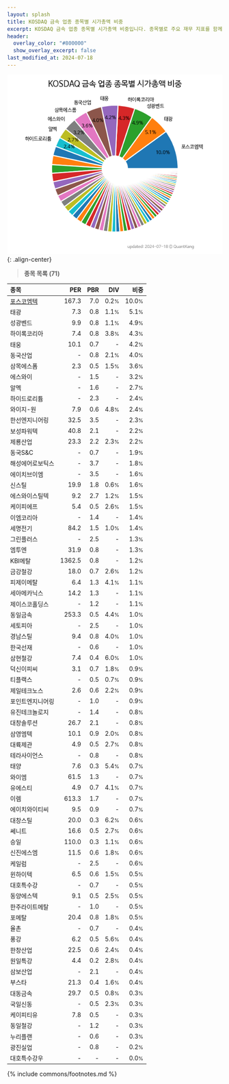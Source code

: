 ```yaml
---
layout: splash
title: KOSDAQ 금속 업종 종목별 시가총액 비중
excerpt: KOSDAQ 금속 업종 종목별 시가총액 비중입니다. 종목별로 주요 재무 지표를 함께 표시합니다.
header:
  overlay_color: "#800000"
  show_overlay_excerpt: false
last_modified_at: 2024-07-18
---
```



![KOSDAQ 금속 업종 종목별 시가총액 비중](/stats/sector/images/kosdaq_업종_금속_종목.png){: .align-center}


> **종목 목록 (71)**<a id="list"></a>

| **종목** | **PER** | **PBR** | **DIV** | **비중** |
| :------- | ------: | ------: | ------: | -------: |
| [포스코엠텍](/009520/) | 167.3 | 7.0 | 0.2<small>%</small> | 10.0<small>%</small> |
| 태광 | 7.3 | 0.8 | 1.1<small>%</small> | 5.1<small>%</small> |
| 성광벤드 | 9.9 | 0.8 | 1.1<small>%</small> | 4.9<small>%</small> |
| 하이록코리아 | 7.4 | 0.8 | 3.8<small>%</small> | 4.3<small>%</small> |
| 태웅 | 10.1 | 0.7 | - | 4.2<small>%</small> |
| 동국산업 | - | 0.8 | 2.1<small>%</small> | 4.0<small>%</small> |
| 삼목에스폼 | 2.3 | 0.5 | 1.5<small>%</small> | 3.6<small>%</small> |
| 에스와이 | - | 1.5 | - | 3.2<small>%</small> |
| 알멕 | - | 1.6 | - | 2.7<small>%</small> |
| 하이드로리튬 | - | 2.3 | - | 2.4<small>%</small> |
| 와이지-원 | 7.9 | 0.6 | 4.8<small>%</small> | 2.4<small>%</small> |
| 한선엔지니어링 | 32.5 | 3.5 | - | 2.3<small>%</small> |
| 보성파워텍 | 40.8 | 2.1 | - | 2.2<small>%</small> |
| 제룡산업 | 23.3 | 2.2 | 2.3<small>%</small> | 2.2<small>%</small> |
| 동국S&C | - | 0.7 | - | 1.9<small>%</small> |
| 해성에어로보틱스 | - | 3.7 | - | 1.8<small>%</small> |
| 에이치브이엠 | - | 3.5 | - | 1.6<small>%</small> |
| 신스틸 | 19.9 | 1.8 | 0.6<small>%</small> | 1.6<small>%</small> |
| 에스와이스틸텍 | 9.2 | 2.7 | 1.2<small>%</small> | 1.5<small>%</small> |
| 케이피에프 | 5.4 | 0.5 | 2.6<small>%</small> | 1.5<small>%</small> |
| 이엠코리아 | - | 1.4 | - | 1.4<small>%</small> |
| 세명전기 | 84.2 | 1.5 | 1.0<small>%</small> | 1.4<small>%</small> |
| 그린플러스 | - | 2.5 | - | 1.3<small>%</small> |
| 엠투엔 | 31.9 | 0.8 | - | 1.3<small>%</small> |
| KBI메탈 | 1362.5 | 0.8 | - | 1.2<small>%</small> |
| 금강철강 | 18.0 | 0.7 | 2.6<small>%</small> | 1.2<small>%</small> |
| 피제이메탈 | 6.4 | 1.3 | 4.1<small>%</small> | 1.1<small>%</small> |
| 세아메카닉스 | 14.2 | 1.3 | - | 1.1<small>%</small> |
| 제이스코홀딩스 | - | 1.2 | - | 1.1<small>%</small> |
| 동일금속 | 253.3 | 0.5 | 4.4<small>%</small> | 1.0<small>%</small> |
| 세토피아 | - | 2.5 | - | 1.0<small>%</small> |
| 경남스틸 | 9.4 | 0.8 | 4.0<small>%</small> | 1.0<small>%</small> |
| 한국선재 | - | 0.6 | - | 1.0<small>%</small> |
| 삼현철강 | 7.4 | 0.4 | 6.0<small>%</small> | 1.0<small>%</small> |
| 덕신이피씨 | 3.1 | 0.7 | 1.8<small>%</small> | 0.9<small>%</small> |
| 티플랙스 | - | 0.5 | 0.7<small>%</small> | 0.9<small>%</small> |
| 제일테크노스 | 2.6 | 0.6 | 2.2<small>%</small> | 0.9<small>%</small> |
| 포인트엔지니어링 | - | 1.0 | - | 0.9<small>%</small> |
| 유진테크놀로지 | - | 1.4 | - | 0.8<small>%</small> |
| 대창솔루션 | 26.7 | 2.1 | - | 0.8<small>%</small> |
| 삼영엠텍 | 10.1 | 0.9 | 2.0<small>%</small> | 0.8<small>%</small> |
| 대륙제관 | 4.9 | 0.5 | 2.7<small>%</small> | 0.8<small>%</small> |
| 테라사이언스 | - | 0.8 | - | 0.8<small>%</small> |
| 태양 | 7.6 | 0.3 | 5.4<small>%</small> | 0.7<small>%</small> |
| 와이엠 | 61.5 | 1.3 | - | 0.7<small>%</small> |
| 유에스티 | 4.9 | 0.7 | 4.1<small>%</small> | 0.7<small>%</small> |
| 이렘 | 613.3 | 1.7 | - | 0.7<small>%</small> |
| 에이치와이티씨 | 9.5 | 0.9 | - | 0.7<small>%</small> |
| 대창스틸 | 20.0 | 0.3 | 6.2<small>%</small> | 0.6<small>%</small> |
| 쎄니트 | 16.6 | 0.5 | 2.7<small>%</small> | 0.6<small>%</small> |
| 승일 | 110.0 | 0.3 | 1.1<small>%</small> | 0.6<small>%</small> |
| 신진에스엠 | 11.5 | 0.6 | 1.8<small>%</small> | 0.6<small>%</small> |
| 케일럼 | - | 2.5 | - | 0.6<small>%</small> |
| 윈하이텍 | 6.5 | 0.6 | 1.5<small>%</small> | 0.5<small>%</small> |
| 대호특수강 | - | 0.7 | - | 0.5<small>%</small> |
| 동양에스텍 | 9.1 | 0.5 | 2.5<small>%</small> | 0.5<small>%</small> |
| 한주라이트메탈 | - | 1.0 | - | 0.5<small>%</small> |
| 포메탈 | 20.4 | 0.8 | 1.8<small>%</small> | 0.5<small>%</small> |
| 율촌 | - | 0.7 | - | 0.4<small>%</small> |
| 풍강 | 6.2 | 0.5 | 5.6<small>%</small> | 0.4<small>%</small> |
| 한창산업 | 22.5 | 0.6 | 2.4<small>%</small> | 0.4<small>%</small> |
| 원일특강 | 4.4 | 0.2 | 2.8<small>%</small> | 0.4<small>%</small> |
| 삼보산업 | - | 2.1 | - | 0.4<small>%</small> |
| 부스타 | 21.3 | 0.4 | 1.6<small>%</small> | 0.4<small>%</small> |
| 대동금속 | 29.7 | 0.5 | 0.8<small>%</small> | 0.3<small>%</small> |
| 국일신동 | - | 0.5 | 2.3<small>%</small> | 0.3<small>%</small> |
| 케이피티유 | 7.8 | 0.5 | - | 0.3<small>%</small> |
| 동일철강 | - | 1.2 | - | 0.3<small>%</small> |
| 누리플랜 | - | 0.6 | - | 0.3<small>%</small> |
| 광진실업 | - | 0.8 | - | 0.2<small>%</small> |
| 대호특수강우 | - | - | - | 0.0<small>%</small> |

{% include commons/footnotes.md %}
